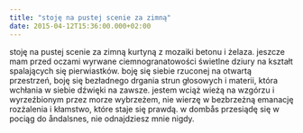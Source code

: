 ```yaml
---
title: "stoję na pustej scenie za zimną"
date: 2015-04-12T15:36:00.000+02:00
---
```

stoję na pustej scenie za zimną kurtyną z mozaiki betonu i żelaza. jeszcze mam przed oczami wyrwane ciemnogranatowości świetlne dziury na kształt spalających się pierwiastków. boję się siebie rzuconej na otwartą przestrzeń, boję się bezładnego drgania strun głosowych i materii, która wchłania w siebie dźwięki na zawsze. jestem wciąż wieżą na wzgórzu i wyrzeźbionym przez morze wybrzeżem, nie wierzę w bezbrzeżną emanację rozżalenia i kłamstwo, które staje się prawdą. w dombås przesiądę się w pociąg do åndalsnes, nie odnajdziesz mnie nigdy.
